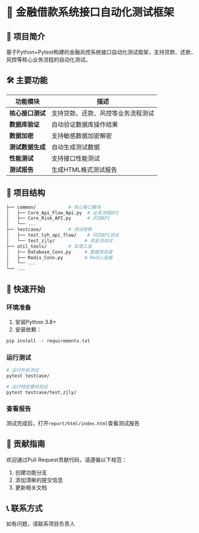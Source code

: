 # 🚀 金融借款系统接口自动化测试框架

## 🌟 项目简介
基于Python+Pytest构建的金融风控系统接口自动化测试框架，支持贷款、还款、风控等核心业务流程的自动化测试。

## 🛠️ 主要功能
| 功能模块 | 描述 |
|---------|------|
| **核心接口测试** | 支持贷款、还款、风控等业务流程测试 |
| **数据库验证** | 自动验证数据库操作结果 |
| **数据加密** | 支持敏感数据加密解密 |
| **测试数据生成** | 自动生成测试数据 |
| **性能测试** | 支持接口性能测试 |
| **测试报告** | 生成HTML格式测试报告 |

## 📂 项目结构
```bash
├── common/            # 核心接口模块
│   ├── Core_Api_Flow_Api.py  # 业务流程API
│   ├── Core_Risk_API.py      # 风控API
│   └── ...
├── testcase/          # 测试用例
│   ├── test_tyh_api_flow/    # 同花API测试
│   └── test_zjly/           # 资金流测试
├── util_tools/        # 实用工具
│   ├── Database_Conn.py     # 数据库连接
│   ├── Redis_Conn.py        # Redis连接
│   └── ...
└── ...
```

## 🚀 快速开始
### 环境准备
1. 安装Python 3.8+
2. 安装依赖：
```bash
pip install -r requirements.txt
```

### 运行测试
```bash
# 运行所有测试
pytest testcase/

# 运行特定模块测试
pytest testcase/test_zjly/
```

### 查看报告
测试完成后，打开`report/html/index.html`查看测试报告

## 🤝 贡献指南
欢迎通过Pull Request贡献代码，请遵循以下规范：
1. 创建功能分支
2. 添加清晰的提交信息
3. 更新相关文档

## 📞 联系方式
如有问题，请联系项目负责人
